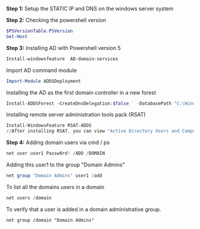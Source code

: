 **Step 1:**
Setup the STATIC IP and DNS on the windows server system

**Step 2:**
Checking the powershell version
```powershell
$PSVersionTable.PSVersion
Get-Host
```

**Step 3:**
Installing AD with Powershell version 5

```powershell
Install-windowsfeature 	AD-domain-services
```

Import AD command module

```powershell
Import-Module ADDSDeployment
```

Installing the AD as the first domain controller in a new forest

```powershell
Install-ADDSForest -CreateDnsDelegation:$false ` -DatabasePath "C:\Windows\NTDS" ` -DomainMode "Win2012R2" ` -DomainName "server1.ad.local" ` -DomainNetbiosName "server1" `  -ForestMode "Win2012R2" `  -InstallDns:$true `  -LogPath "C:\Windows\NTDS" `  -NoRebootOnCompletion:$false `  -SysvolPath "C:\Windows\SYSVOL" `  -Force:$true
```

Installing remote server administration tools pack (RSAT)

```powershell
Install-WindowsFeature RSAT-ADDS	
//After installing RSAT, you can view "Active Directory Users and Computers" under windows administrative tools.
```

**Step 4:**
Adding domain users via cmd / ps

```powershell
net user user1 Passw0rd! /ADD /DOMAIN
```

Adding this user1 to the group "Domain Admins"

```powershell
net group "Domain Admins" user1 /add
```

To list all the domains users in a domain

```powershell
net users /domain
```

To verify that a user is added in a domain administrative group.

```
net group /domain "Domain Admins"
```